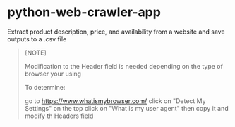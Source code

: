 # python-web-crawler-app
Extract product description, price, and availability from a website and save outputs to a .csv file

> [NOTE]
>
> Modification to the Header field is needed depending on the type of browser your using
>
> To determine:
>
> go to https://www.whatismybrowser.com/
> click on "Detect My Settings" on the top
> click on "What is my user agent"
> then copy it and modify th Headers field
